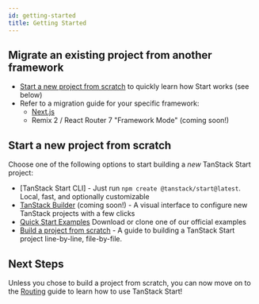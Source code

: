 ```yaml
---
id: getting-started
title: Getting Started
---
```


## Migrate an existing project from another framework

- [Start a new project from scratch](#start-a-new-project-from-scratch) to quickly learn how Start works (see below)
- Refer to a migration guide for your specific framework:
  - [Next.js](../guide/migrate-from-next-js)
  - Remix 2 / React Router 7 "Framework Mode" (coming soon!)

## Start a new project from scratch

Choose one of the following options to start building a _new_ TanStack Start project:

- [TanStack Start CLI] - Just run `npm create @tanstack/start@latest`. Local, fast, and optionally customizable
- [TanStack Builder](#) (coming soon!) - A visual interface to configure new TanStack projects with a few clicks
- [Quick Start Examples](../quick-start) Download or clone one of our official examples
- [Build a project from scratch](../build-from-scratch) - A guide to building a TanStack Start project line-by-line, file-by-file.

## Next Steps

Unless you chose to build a project from scratch, you can now move on to the [Routing](../guide/routing) guide to learn how to use TanStack Start!
